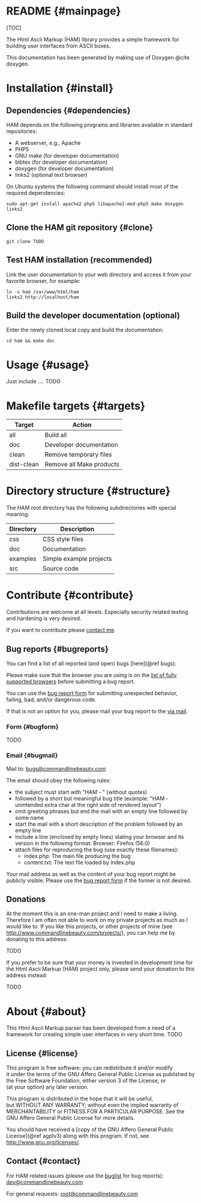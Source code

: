 
README          {#mainpage}
======

[TOC]

The Html Ascii Markup (HAM) library provides a simple framework for building
user interfaces from ASCII boxes.

This documentation has been generated by making use of Doxygen @cite doxygen.

Installation	{#install}
============

Dependencies	{#dependencies}
------------

HAM depends on the following programs and libraries available in standard repositories:

- A webserver, e.g., Apache
- PHP5
- GNU make (for developer documentation)
- bibtex (for developer documentation)
- doxygen (for developer documentation)
- links2 (optional text browser)

On Ubuntu systems the following command should install
most of the required dependencies:

	sudo apt-get install apache2 php5 libapache2-mod-php5 make doxygen links2

## Clone the HAM git repository {#clone} ##

	git clone TODO

## Test HAM installation (recommended) ##

Link the user documentation to your web directory and access it from your
favorite browser, for example:

	ln -s ham /var/www/html/ham
	links2 http://localhost/ham

## Build the developer documentation (optional) ##

Enter the newly cloned local copy and build the documentation:

	cd ham && make doc

Usage                   {#usage}
=====

Just include .... TODO

Makefile targets        {#targets}
================

| Target     | Action                   |
| -------    | -------                  |
| all        | Build all                |
| doc        | Developer documentation  |
| clean      | Remove temporary files   |
| dist-clean | Remove all Make products |

Directory structure	{#structure}
===================

The HAM root directory has the following subdirectories with special meaning:

Directory | Description
--------- | -----------
css       | CSS style files
doc       | Documentation
examples  | Simple example projects
src       | Source code

Contribute		{#contribute}
==========

Contributions are welcome at all levels. Especially security related testing
and hardening is very desired.

If you want to contribute please [contact me](#contact).

Bug reports             {#bugreports}
-----------

You can find a list of all reported (and open) bugs [here](@ref bugs).

Please make sure that the browser you are using is on the
[list of fully supported browsers](#browsers) before submitting a bug report.

You can use the [bug report form](#bugform) for submitting unexpected behavior,
failing, bad, and/or dangerous code.

If that is not an option for you, please mail your bug report to the
[via mail](#bugmail).

### Form                {#bugform}

TODO

### Email               {#bugmail}

Mail to: bugs@commandlinebeauty.com

The email should obey the following rules:

* the subject must start with "HAM - " (without quotes)
* followed by a short but meaningful bug title (example: "HAM - unintended extra char at the right side of rendered layout")
* omit greeting phrases but end the mail with an empty line followed by some name
* start the mail with a short description of the problem followed by an empty line
* include a line (enclosed by empty lines) stating your browser and its version in the following format:
	Browser: Firefox (56.0)
* attach files for reproducing the bug (use exactly these filenames):
	- index.php: The main file producing the bug
	- content.txt: The text file loaded by index.php

Your mail address as well as the content of your bug report might be publicly
visible. Please use the [bug report form](#bugform) if the former is not desired.

Donations
---------

At the moment this is an one-man project and I need to make a living.
Therefore I am often not able to work on my private projects as much as I would
like to. If you like this projects, or other projects of mine (see
<http://www.commandlinebeauty.com/projects/>), you can help me by donating to
this address:

TODO

If you prefer to be sure that your money is invested in development time for
the Html Ascii Markup (HAM) project only, please send your donation to this
address instead:

TODO

About			{#about}
=====

This Html Ascii Markup parser has been developed from a need of a framework
for creating simple user interfaces in very short time. TODO

License                 {#license}
-------

This program is free software: you can redistribute it and/or modify     
it under the terms of the GNU Affero General Public License as published 
by the Free Software Foundation, either version 3 of the License, or     
(at your option) any later version.                                      
                                                                         
This program is distributed in the hope that it will be useful,          
but WITHOUT ANY WARRANTY; without even the implied warranty of           
MERCHANTABILITY or FITNESS FOR A PARTICULAR PURPOSE. See the            
GNU Affero General Public License for more details.                      
                                                                         
You should have received a
[copy of the GNU Affero General Public License](@ref agplv3)
along with this program. If not, see <http://www.gnu.org/licenses/>.    

Contact			{#contact}
-------

For HAM related issues (please use the [buglist](#buglist) for bug reports):
	dev@commandlinebeauty.com

For general requests:
	root@commandlinebeauty.com


